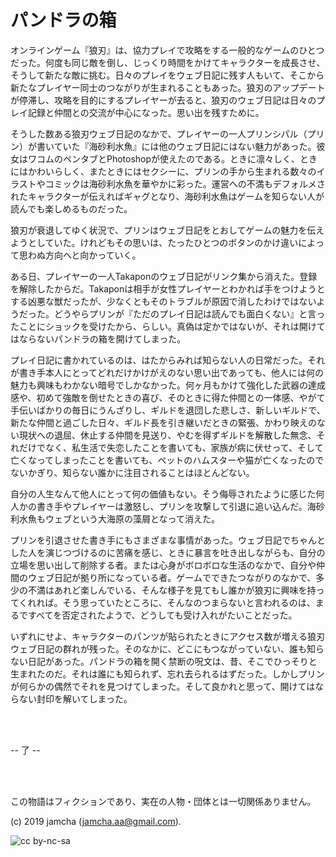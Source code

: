 

# パンドラの箱

オンラインゲーム『狼刃』は、協力プレイで攻略をする一般的なゲームのひとつだった。何度も同じ敵を倒し、じっくり時間をかけてキャラクターを成長させ、そうして新たな敵に挑む。日々のプレイをウェブ日記に残す人もいて、そこから新たなプレイヤー同士のつながりが生まれることもあった。狼刃のアップデートが停滞し、攻略を目的にするプレイヤーが去ると、狼刃のウェブ日記は日々のプレイ記録と仲間との交流が中心になった。思い出を残すために。

そうした数ある狼刃ウェブ日記のなかで、プレイヤーの一人プリンシパル（プリン）が書いていた『海砂利水魚』には他のウェブ日記にはない魅力があった。彼女はワコムのペンタブとPhotoshopが使えたのである。ときに凛々しく、ときにはかわいらしく、またときにはセクシーに、プリンの手から生まれる数々のイラストやコミックは海砂利水魚を華やかに彩った。運営への不満もデフォルメされたキャラクターが伝えればギャグとなり、海砂利水魚はゲームを知らない人が読んでも楽しめるものだった。

狼刃が衰退してゆく状況で、プリンはウェブ日記をとおしてゲームの魅力を伝えようとしていた。けれどもその思いは、たったひとつのボタンのかけ違いによって思わぬ方向へと向かっていく。

ある日、プレイヤーの一人Takaponのウェブ日記がリンク集から消えた。登録を解除したからだ。Takaponは相手が女性プレイヤーとわかれば手をつけようとする凶悪な獣だったが、少なくともそのトラブルが原因で消したわけではないようだった。どうやらプリンが『ただのプレイ日記は読んでも面白くない』と言ったことにショックを受けたから、らしい。真偽は定かではないが、それは開けてはならないパンドラの箱を開けてしまった。

プレイ日記に書かれているのは、はたからみれば知らない人の日常だった。それが書き手本人にとってどれだけかけがえのない思い出であっても、他人には何の魅力も興味もわかない暗号でしかなかった。何ヶ月もかけて強化した武器の達成感や、初めて強敵を倒せたときの喜び、そのときに得た仲間との一体感、やがて手伝いばかりの毎日にうんざりし、ギルドを退団した悲しさ、新しいギルドで、新たな仲間と過ごした日々、ギルド長を引き継いだときの緊張、かわり映えのない現状への退屈、休止する仲間を見送り、やむを得ずギルドを解散した無念、それだけでなく、私生活で失恋したことを書いても、家族が病に伏せって、そして亡くなってしまったことを書いても、ペットのハムスターや猫が亡くなったのでないかぎり、知らない誰かに注目されることはほとんどない。

自分の人生なんて他人にとって何の価値もない。そう侮辱されたように感じた何人かの書き手やプレイヤーは激怒し、プリンを攻撃して引退に追い込んだ。海砂利水魚もウェブという大海原の藻屑となって消えた。

プリンを引退させた書き手にもさまざまな事情があった。ウェブ日記でちゃんとした人を演じつづけるのに苦痛を感じ、ときに暴言を吐き出しながらも、自分の立場を思い出して削除する者。または心身がボロボロな生活のなかで、自分や仲間のウェブ日記が拠り所になっている者。ゲームでできたつながりのなかで、多少の不満はあれど楽しんでいる、そんな様子を見てもし誰かが狼刃に興味を持ってくれれば。そう思っていたところに、そんなのつまらないと言われるのは、まるですべてを否定されたようで、どうしても受け入れがたいことだった。

いずれにせよ、キャラクターのパンツが貼られたときにアクセス数が増える狼刃ウェブ日記の群れが残った。そのなかに、どこにもつながっていない、誰も知らない日記があった。パンドラの箱を開く禁断の呪文は、昔、そこでひっそりと生まれたのだ。それは誰にも知られず、忘れ去られるはずだった。しかしプリンが何らかの偶然でそれを見つけてしまった。そして良かれと思って、開けてはならない封印を解いてしまった。

<br>
<br>

-- 了 --

<br>
<br>

この物語はフィクションであり、実在の人物・団体とは一切関係ありません。  

(c) 2019 jamcha (jamcha.aa@gmail.com).  

![cc by-nc-sa](https://i.creativecommons.org/l/by-nc-sa/4.0/88x31.png)  

